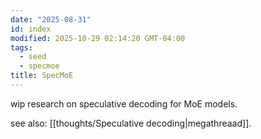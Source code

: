 ```yaml
---
date: "2025-08-31"
id: index
modified: 2025-10-29 02:14:20 GMT-04:00
tags:
  - seed
  - specmoe
title: SpecMoE
---
```


wip research on speculative decoding for MoE models.

see also: [[thoughts/Speculative decoding|megathreaad]].

